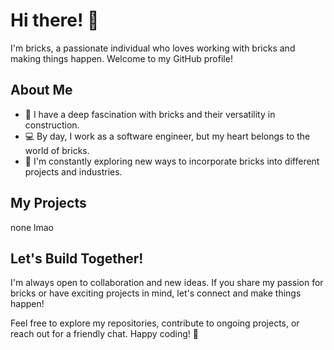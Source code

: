 # Hi there! 👋

I'm bricks, a passionate individual who loves working with bricks and making things happen. Welcome to my GitHub profile!

## About Me

- 🧱 I have a deep fascination with bricks and their versatility in construction.
- 💻 By day, I work as a software engineer, but my heart belongs to the world of bricks.
- 🚀 I'm constantly exploring new ways to incorporate bricks into different projects and industries.

## My Projects

none lmao

## Let's Build Together!

I'm always open to collaboration and new ideas. If you share my passion for bricks or have exciting projects in mind, let's connect and make things happen!

Feel free to explore my repositories, contribute to ongoing projects, or reach out for a friendly chat. Happy coding! 🚀
